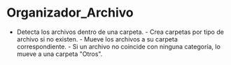 # Organizador_Archivo
 - Detecta los archivos dentro de una carpeta. - Crea carpetas por tipo de archivo si no existen. - Mueve los archivos a su carpeta correspondiente. - Si un archivo no coincide con ninguna categoría, lo mueve a una carpeta "Otros".
